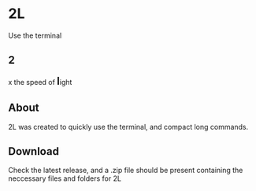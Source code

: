 # 2L
Use the terminal <h2><b>2</b></h2>x the speed of <h2 style="display:inline"><b>l</b></h2>ight

## About
2L was created to quickly use the terminal, and compact long commands.

## Download
Check the latest release, and a .zip file should be present containing the neccessary files and folders for 2L
